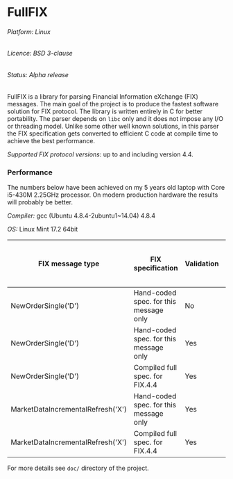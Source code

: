 # FullFIX

###### Platform: Linux

###### Licence: BSD 3-clause

###### Status: Alpha release

FullFIX is a library for parsing Financial Information eXchange (FIX) messages.
The main goal of the project is to produce the fastest software solution for FIX protocol.
The library is written entirely in C for better portability.
The parser depends on `libc` only and it does not impose any I/O or threading model.
Unlike some other well known solutions, in this parser the FIX specification
gets converted to efficient C code at compile time to achieve the best performance.

_Supported FIX protocol versions_: up to and including version 4.4.

### Performance

The numbers below have been achieved on my 5 years old laptop with Core i5-430M 2.25GHz processor.
On modern production hardware the results will probably be better.

_Compiler:_ gcc (Ubuntu 4.8.4-2ubuntu1~14.04) 4.8.4

_OS:_ Linux Mint 17.2 64bit

FIX message type                  | FIX specification                        | Validation | Average time to parse one message
----------------------------------|------------------------------------------|------------|----------------------------------
NewOrderSingle('D')               | Hand-coded spec. for this message only   | No         | 0.317 µs/msg
NewOrderSingle('D')               | Hand-coded spec. for this message only   | Yes        | 0.559 µs/msg
NewOrderSingle('D')               | Compiled full spec. for FIX.4.4          | Yes        | 0.756 µs/msg
MarketDataIncrementalRefresh('X') | Hand-coded spec. for this message only   | Yes        | 1.199 µs/msg
MarketDataIncrementalRefresh('X') | Compiled full spec. for FIX.4.4          | Yes        | 1.398 µs/msg

For more details see `doc/` directory of the project.
